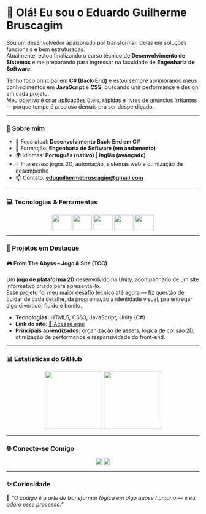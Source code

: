 # 👋 Olá! Eu sou o Eduardo Guilherme Bruscagim  

Sou um desenvolvedor apaixonado por transformar ideias em soluções funcionais e bem estruturadas.  
Atualmente, estou finalizando o curso técnico de **Desenvolvimento de Sistemas** e me preparando para ingressar na faculdade de **Engenharia de Software**.  

Tenho foco principal em **C# (Back-End)** e estou sempre aprimorando meus conhecimentos em **JavaScript** e **CSS**, buscando unir performance e design em cada projeto.  
Meu objetivo é criar aplicações úteis, rápidas e livres de anúncios irritantes — porque tempo é precioso demais pra ser desperdiçado.  

---

### 🧠 Sobre mim  
- 🎯 Foco atual: **Desenvolvimento Back-End em C#**  
- 🏫 Formação: **Engenharia de Software (em andamento)**  
- 🌍 Idiomas: **Português (nativo)** | **Inglês (avançado)**  
- 💡 Interesses: jogos 2D, automação, sistemas web e otimização de desempenho  
- 📫 Contato: **eduguilhermebruscagim@gmail.com**

---

### 💻 Tecnologias & Ferramentas
<p align="center">
  <img align="center" height="40" width="50" src="https://cdn.jsdelivr.net/gh/devicons/devicon/icons/html5/html5-original.svg" />
  <img align="center" height="40" width="50" src="https://cdn.jsdelivr.net/gh/devicons/devicon/icons/css3/css3-original.svg" />
  <img align="center" height="40" width="50" src="https://cdn.jsdelivr.net/gh/devicons/devicon/icons/javascript/javascript-original.svg" />
  <img align="center" height="40" width="50" src="https://cdn.jsdelivr.net/gh/devicons/devicon/icons/csharp/csharp-original.svg" />
  <img align="center" height="40" width="50" src="https://cdn.jsdelivr.net/gh/devicons/devicon/icons/mysql/mysql-original.svg" />
</p>

---

### 🚀 Projetos em Destaque  

#### 🎮 **From The Abyss – Jogo & Site (TCC)**  
Um **jogo de plataforma 2D** desenvolvido na Unity, acompanhado de um site informativo criado para apresentá-lo.  
Esse projeto foi meu maior desafio técnico até agora — fiz questão de cuidar de cada detalhe, da programação à identidade visual, pra entregar algo divertido, fluido e bonito.

- **Tecnologias:** HTML5, CSS3, JavaScript, Unity (C#)  
- **Link do site:** [🔗 Acesse aqui](https://from-the-abyss-tcc.netlify.app/)  
- **Principais aprendizados:** organização de assets, lógica de colisão 2D, otimização de performance e responsividade do front-end.  

---

### 📊 Estatísticas do GitHub
<div align="center">
  <img src="https://github-readme-stats.vercel.app/api?username=EduuhBruscagim&show_icons=true&theme=tokyonight&hide_border=true&count_private=true" height="150"/>
  <img src="https://streak-stats.demolab.com/?user=EduuhBruscagim&theme=tokyonight&hide_border=true" height="150"/>
</div>

---

### 🌐 Conecte-se Comigo  
<div align="center"> 
  <a href="mailto:eduguilhermebruscagim@gmail.com" target="_blank"><img src="https://img.shields.io/badge/Gmail-D14836?style=for-the-badge&logo=gmail&logoColor=white"></a>
  <a href="https://www.instagram.com/eduuhbruscagim" target="_blank"><img src="https://img.shields.io/badge/Instagram-E4405F?style=for-the-badge&logo=instagram&logoColor=white"></a>
</div>

---

### ✨ Curiosidade  
💬 *“O código é a arte de transformar lógica em algo quase humano — e eu adoro esse processo.”*

